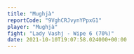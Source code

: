 ```yaml
---
title: "Mughjà"
reportCode: "9VghCRJvynYPpxG1"
player: "Mughjà"
fight: "Lady Vashj - Wipe 6 (70%)"
date: 2021-10-10T19:07:58.024000+00:00
---
```

